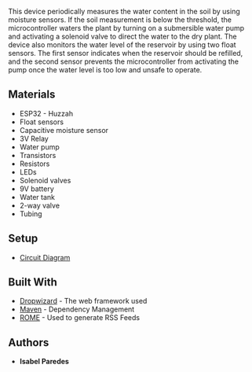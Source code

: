 This device periodically measures the water content in the soil by using moisture sensors. If the soil measurement is below the threshold, the microcontroller waters the plant by turning on a submersible water pump and activating a solenoid valve to direct the water to the dry plant.  The device also monitors the water level of the reservoir by using two float sensors.  The first sensor indicates when the reservoir should be refilled, and the second sensor prevents the microcontroller from activating the pump once the water level is too low and unsafe to operate.

## Materials
* ESP32 - Huzzah
* Float sensors
* Capacitive moisture sensor
* 3V Relay
* Water pump
* Transistors
* Resistors
* LEDs
* Solenoid valves
* 9V battery
* Water tank
* 2-way valve
* Tubing

## Setup
* [Circuit Diagram](https://github.com/iparedes314/SIP/blob/master/Circuit%20Diagram.jpg)


## Built With

* [Dropwizard](http://www.dropwizard.io/1.0.2/docs/) - The web framework used
* [Maven](https://maven.apache.org/) - Dependency Management
* [ROME](https://rometools.github.io/rome/) - Used to generate RSS Feeds


## Authors

* **Isabel Paredes**

